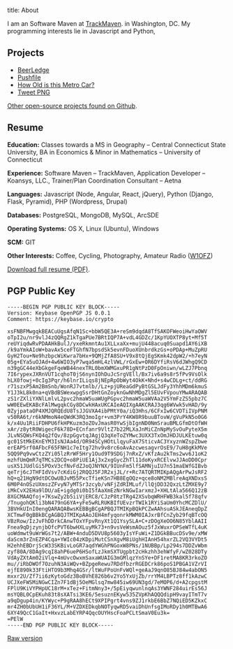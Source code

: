 title: About

I am an Software Maven at [TrackMaven](http://trackmaven.com/). in Washington, DC. My programming interests lie in Javascript and Python,

## Projects

* [BeerLedge](https://www.beerledge.com/ledges/)
* [Pushfile](https://www.npmjs.org/package/pushfile)
* [How Old is this Metro Car?](http://www.howoldisthismetrocar.com)
* [Tweet PNG](http://www.tweetpng.com)

[Other open-source projects found on Github](https://github.com/joshfinnie/).

## Resume

**Education:** Classes towards a MS in Geography &#8211; Central Connecticut State University, BA in Economics &amp; Minor in Mathematics &#8211; University of Connecticut

**Experience:** Software Maven &#8211; TrackMaven, Application Developer &#8211; Koansys, LLC., Trainer/Plan Coordination Consultant &#8211; Aetna

**Languages:** Javascript (Node, Angular, React, jQuery), Python (Django, Flask, Pyramid), PHP (Wordpress, Drupal)

**Databases:** PostgreSQL, MongoDB, MySQL, ArcSDE

**Operating Systems:** OS X, Linux (Ubuntu), Windows

**SCM:** GIT

**Other Interests:** Coffee, Cycling, Photography, Amateur Radio ([W1OFZ](http://www.qrz.com/db/W1OFZ))

[Download full resume (PDF)](/assets/docs/finnie-resume.pdf).

## PGP Public Key

```pgp
-----BEGIN PGP PUBLIC KEY BLOCK-----
Version: Keybase OpenPGP JS 0.0.1
Comment: https://keybase.io/crypto

xsFNBFMwgqkBEACuUgsAfqN1Sc+bbW5QE3A+reSm9dqdA8TfSAKOFWeoiHwYaOWV
oTpI2u/nr9vlJ4zQQRgZ1kTgaPUe7BRtIQP7A+vdL4GDZc/1KpYUOXTP8yt+Mf5T
reUYiqdwRvPDAAHkBulJ/yxeRkmntAu1XLLxaXx+mujU448acuq0Suapd1AY6iXB
/k9aYmkAIoW+bavAx5ceFTGhfN7bpsdSk5evnFDuoXUnbrdkzGs+oPDAp+MuZpRU
GyH2Tou+Ne9hzbpcWiKwra7bHx+9QMjZfA8SU+V9x8tQjEgSKmk42dpW2/+h7eyN
05g+EYa5uOJAd+4w6WIO3yP7wqa5mHL4zlVWL/rGxEw+OR6DYfiRsV6dJWhgQ9CD
n39gGC44eXbGkgeFqeWB44nexTRL0bmXWMGxuPR1gNtPzD0FpOniwn/wLZJ7Pbnq
7I6rypexJXRnVUT1cqhoT0jS6nynIOhDuJcSrgVEll/Bx7iv6a9s8r5fPv9VsOlk
hLX0fowj+0cIg3Pqr/h6lnrILiqs8jNEpRpObWyt4OkK+Nhd+s4wCDLg+ct/ddRG
r71szxP5Am2BmSnb/WonRJ7vtmlb//Lz+pjUReaGdPyBtGSLJdFy3YhhMDm6kmuS
Y1J3kL8k0na+qVBdBSWexwpgSsrDHtGnZoyknGwNhMDgZl5EUvFVpouYMwARAQAB
zS1rZXliYXNlLmlvL2pvc2hmaW5uaWUgPGpvc2hmaW5uaWVAa2V5YmFzZS5pbz7C
wW0EEwEKABcFAlMwgqkCGy8DCwkHAxUKCAIeAQIXgAAKCRAJ3qg6WVwk5vHAD/9y
0ZyjpataOP4XMJQRQEdU8TsJJGVXA4ibPMtY0a/iQ3Hhs/6CFxIw6CVDTiIVpPNM
v50RA6t/r6kNMmoN4eQWdK3RQ3moIgr+vm3PrY4KW8R9buuBTovW/gVuPkN5o0G6
k/x4Uu1RiiFDHPU6fkHPKuzm3oZOvJmasR0YwSjbIgnND0NmSrauBMLGfmDtOfWH
xAr/z8ytR0WigecF6k78D+ECnfanr9VltZ7b22MLXaJnMiCZnNpMySvOuPyteX5m
JLvNSQWsFKQ4q2fQv/8zpGgvtqJAgjQ3qXeToZYMwc3UXX3TxOmJHDJULKEtuw0q
gc01StMkEKnEYM3IsNJAa4d/OR94SCyHOtLlqyuFaX7SticvAC3YxyznWZspZbwe
erEAP5rf0AFbcF65FNH1c7eItg72hv9v8rc6oAvAzcwesagvrOsE9/7uH8gKkMVe
5QQ9Pq9vwCtzZYi05lzRrWF5Hry1Oud9T9SDGj7nRxZ/vKfzAu2kTms2wv6J1oK2
mzhfUmQmR7qTMCs2DCQ+o8PiUE1Aj3x2xgGycZhTl11doKyxRCElvwJJAoDD0Cpr
usX51JUdlGi5POxV3cfNvFdZJoQJNYNX/9IUnFm5lfSAMNjuIU7n51maEWfGIBvb
qeTrj6cJTHFIdVsv7cKdiGj2RQQJ5FJR2xjJL/r+Rc7ATQRTMIKpAQgArPwJsRF2
hQ+q21HgN9dtDCOwUBJvM55PxcTfieKSn7HB8EgOQz+qce8oNM2MBlreAqXNDxsS
6M0P4nOSzUXmszZFvyN7yMTSr3zcyb/vNFjZdRIMLuf/llQjDD32QxzLtZMXE9y7
iMkCvX2EHa9lDU/aE+igdg0i0bI5fAaXmEzNrkNGwIarxmzJ+XHLtAla566Q12zB
8XGCMAAQfoj+7KswZy2b5iiVjERC8/CJzP8tzTRg42XSvbqWRHFWB3kal5f78qfv
/TnugohQKli3bN479nG6YA+yFe5wRLRUKBIfUEvzrTWIk1RYiSaUm0YhcMCZDlU/
3BVHkUInI0engQARAQABwsKEBBgBCgAPBQJTMIKpBQkPCZwAAhsuASkJEAneqDpZ
XCTmwF0gBBkBCgAGBQJTMIKpAAoJEH4mfyqonrkMWM0IAJxrBfCnZyb29fqBTcOQ
VBzRow/IzJvFhDDrkCAnwTOxYFpvRnyXt1Q1YsySLA+C+zDOgXeOO6N85YblAAII
Fnea9qDjzynjbOfcPVT6bwHXLuyMk73+n9vsVeWsmAOuz5fJxWuxrOPSeWTfL4uK
uoWdmwt9uWrWGs7t2/ABW+4nduD5DVU8p5603yIsYFuWi+Z1DGkBBucDSv9e/xMW
daScm3rZnEZP4Cqa+YWIc04zKDpiMutCSnXgvM8iUghHIAnH54hxrZL2VQ3VYDt5
H2ehhEBDrjScW33SKBivLoGR7aqdYWGhPNGoxW8PNs/1NUBBp/Lp294s7DDZvWbm
zyf80A/8DAg9cqI8ahP6ueP6HSofLzJkmSXTUgpbt2cHkzhh3ehWfyF/wZ028DTy
VdAyZXtAm02iVlq+4mUvcOwxmSaxaWUAIG3mGMlqzYnSYe+DF1retMA8KR3rkoZO
mu//iRbDWOf7OzuhN3AiWQv+BZpgeRewu7RDdfbzrRGEDCrk86poS1PBGA1VZrVI
ejfE890k33FtiHTO9b3Mhq4GSr/ltWuFPoUnFvWQl+geAaJ9qnO85BJ84w4abON5
mxxr2U/Zf7ii6zKytoGdz3BoBVhE826b6v2Yo5YxUjZb/rrYM4LBPTz8ff1kAzwC
UCJXeFWSMiNGwCIZn7F1dBj5OeMGlsq7mw845iw69UN3gd/7eMOP6/d+A2cpgstM
FPlU9KiVYPHpUC18rM+xTez+FitmNny3+/5pEiyqwunlnqAs3YWNF284uirEs56J
msYQBL0CpEKuh83t8sXATsi3KE6/5esuznEKyw535ZVpKhAQQQdipH9vayITmT7v
a9qDgup4in/KYWyc+P9gRAA8hECt9XPIPgrt4vns9ZJ1rkbE6BbZ7NQiED5KZkxC
mr4ZH0bUbUH1iF36YL/M+VZDXEDkqbNOTyqwRD5vaiDhUnfsgIMoRDy1h0MTBwA6
6XY49QcC1GaIt+HxvzLabEYRP4QqcOUYHscFoaPCLtSmaV0Eu3k=
=PElW
-----END PGP PUBLIC KEY BLOCK-----
```

[Raw version](//keybase.io/joshfinnie/key.asc)
